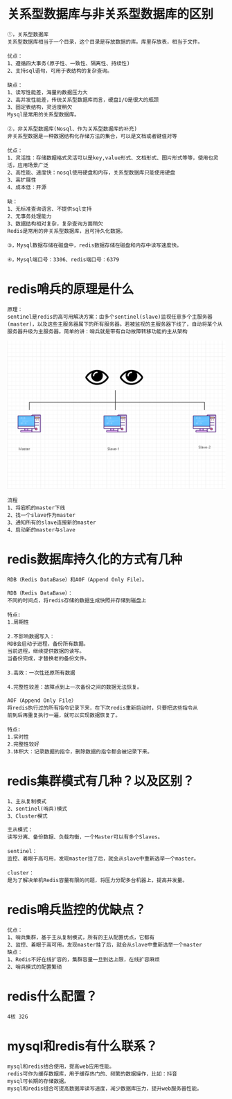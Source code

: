 # 关系型数据库与非关系型数据库的区别

```shell
①，关系型数据库
关系型数据库相当于一个目录，这个目录是存放数据的库。库里存放表，相当于文件。

优点：
1、遵循四大事务(原子性、一致性、隔离性、持续性)
2、支持sql语句，可用于表结构的复杂查询。

缺点：
1、读写性能差，海量的数据压力大
2、高并发性能差，传统关系型数据库而言，硬盘I/O是很大的瓶颈
3、固定表结构，灵活度稍欠
Mysql是常用的关系型数据库。

②，非关系型数据库(Nosql、作为关系型数据库的补充)
非关系型数据是一种数据结构化存储方法的集合，可以是文档或者键值对等

优点：
1、灵活性：存储数据格式灵活可以是key,value形式、文档形式、图片形式等等，使用也灵活，应用场景广泛
2、高性能、速度快：nosql使用硬盘和内存，关系型数据库只能使用硬盘
3、高扩展性
4、成本低：开源

缺：
1、无标准查询语言、不提供sql支持
2、无事务处理能力
3、数据结构相对复杂，复杂查询方面稍欠
Redis是常用的非关系型数据库，且可持久化数据。

③，Mysql数据存储在磁盘中，redis数据存储在磁盘和内存中读写速度快。

④，Mysql端口号：3306、redis端口号：6379
```

# redis哨兵的原理是什么

```
原理：
sentinel是redis的高可用解决方案：由多个sentinel(slave)监视任意多个主服务器(master)，以及这些主服务器属下的所有服务器。若被监视的主服务器下线了，自动将某个从服务器升级为主服务器。简单的讲：哨兵就是带有自动故障转移功能的主从架构
```

![image-20230423195146803](assets/Redis/image-20230423195146803.png)

```shell
流程
1、将宕机的master下线
2、找一个slave作为master
3、通知所有的slave连接新的master
4、启动新的master与slave
```

# redis数据库持久化的方式有几种

```shell
RDB（Redis DataBase）和AOF（Append Only File）。
```

```shell
RDB（Redis DataBase）：
不同的时间点，将redis存储的数据生成快照并存储到磁盘上

特点:
1.周期性

2.不影响数据写入：
RDB会启动子进程，备份所有数据。
当前进程，继续提供数据的读写。
当备份完成，才替换老的备份文件。

3.高效：一次性还原所有数据

4.完整性较差：故障点到上一次备份之间的数据无法恢复。
```

```shell
AOF（Append Only File）
将redis执行过的所有指令记录下来，在下次redis重新启动时，只要把这些指令从
前到后再重复执行一遍，就可以实现数据恢复了。

特点:
1.实时性
2.完整性较好
3.体积大：记录数据的指令，删除数据的指令都会被记录下来。
```

# redis集群模式有几种？以及区别？

```shell
1、主从复制模式
2、sentinel(哨兵)模式
3、Cluster模式
```



```shell
主从模式：
读写分离、备份数据、负载均衡，一个Master可以有多个Slaves。

sentinel：
监控、着眼于高可用，发现master挂了后，就会从slave中重新选举一个master。

cluster：
是为了解决单机Redis容量有限的问题，将压力分配多台机器上，提高并发量。
```

# redis哨兵监控的优缺点？

```shell
优点：
1、哨兵集群，基于主从复制模式，所有的主从配置优点，它都有
2、监控、着眼于高可用，发现master挂了后，就会从slave中重新选举一个master
缺点：
1、Redis不好在线扩容的，集群容量一旦到达上限，在线扩容麻烦
2、哨兵模式的配置繁琐
```

# redis什么配置？

```
4核 32G
```



# mysql和redis有什么联系？

```
mysql和redis结合使用，提高web应用性能。
redis可作为缓存数据库，用于缓存热门的、频繁的数据操作，比如：抖音
mysql可长期的存储数据。
mysql和redis组合可提高数据库读写速度，减少数据库压力，提升web服务器性能。
```




